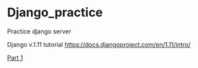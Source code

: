 # Django_practice
Practice django server

Django v.1.11 tutorial 
https://docs.djangoproject.com/en/1.11/intro/

[Part 1](https://docs.djangoproject.com/en/1.11/intro/tutorial01/)
